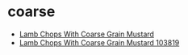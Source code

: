 # coarse

 * [Lamb Chops With Coarse Grain Mustard](../../index/l/lamb-chops-with-coarse-grain-mustard-103819.json)
 * [Lamb Chops With Coarse Grain Mustard 103819](../../index/l/lamb-chops-with-coarse-grain-mustard-103819.json)
